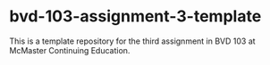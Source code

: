 # bvd-103-assignment-3-template
This is a template repository for the third assignment in BVD 103 at McMaster Continuing Education.

